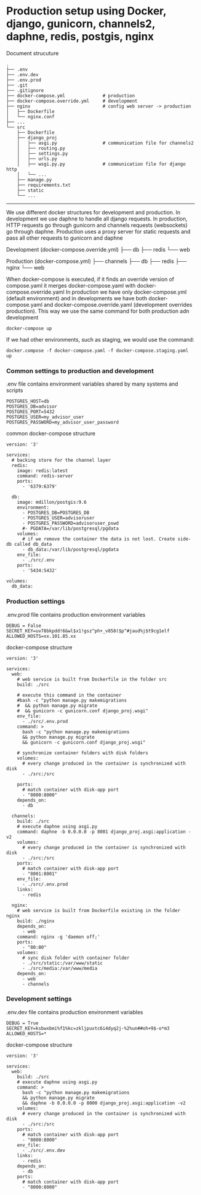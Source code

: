 # Production setup using Docker, django, gunicorn, channels2, daphne, redis, postgis, nginx

Document strucuture

```
.
├── .env
├── .env.dev
├── .env.prod
├── .git
├── .gitignore
├── docker-compose.yml              # production
├── docker-compose.override.yml     # development
├── nginx                           # config web server -> production
│   ├── Dockerfile
│   └── nginx.conf
├── ...
└── src
    ├── Dockerfile
    ├── django_proj
    │   ├── asgi.py                 # communication file for channels2 
    │   ├── routing.py
    │   ├── settings.py
    │   ├── urls.py
    │   ├── wsgi.py.py              # communication file for django http
    │   └── ...
    ├── manage.py
    ├── requirements.txt
    ├── static
    └── ...
```

----------

We use different docker structures for development and production.
In development we use daphne to handle all django requests.
In production, HTTP requests go through gunicorn and channels requests (websockets) go through daphne. Production uses a proxy server for static requests and pass all other requests to gunicorn and daphne

Development (docker-compose.override.yml)
├── db
├── redis
└── web

Production (docker-compose.yml)
├── channels
├── db
├── redis
├── nginx
└── web

When docker-compose is executed, if it finds an override version of compose.yaml it merges docker-compose.yaml with docker-compose.override.yaml
In production we have only docker-compose.yml (default environment) and in developments we have both docker-compose.yaml and docker-compose.override.yaml (development overrides production). This way we use the same command for both production adn development

```
docker-compose up 
```

If we had other environments, such as staging, we would use the command:
```
docker.compose -f docker-compose.yaml -f docker-compose.staging.yaml up
```

### Common settings to production and development
.env file contains environment variables shared by many systems and scripts

```
POSTGRES_HOST=db
POSTGRES_DB=advisor
POSTGRES_PORT=5432
POSTGRES_USER=my_advisor_user
POSTGRES_PASSWORD=my_advisor_user_password
```


common docker-compose structure

```
version: '3'

services:
  # backing store for the channel layer
  redis:
    image: redis:latest
    command: redis-server
    ports:
      - '6379:6379'

  db:
    image: mdillon/postgis:9.6
    environment:
      - POSTGRES_DB=POSTGRES_DB
      - POSTGRES_USER=advisoruser
      - POSTGRES_PASSWORD=advisoruser_pswd
      #- PGDATA=/var/lib/postgresql/pgdata
    volumes:
      # if we remove the container the data is not lost. Create side-db called db_data
      - db_data:/var/lib/postgresql/pgdata
    env_file:
      - ./src/.env
    ports:
      - '5434:5432'

volumes:
  db_data:
```



### Production settings
.env.prod file contains production environment variables

```
DEBUG = False
SECRET_KEY=uv78bkpdd!6&wl$x1!gsz^ph+_v858($p^#jaud%j$t9cg1elf
ALLOWED_HOSTS=xx.101.85.xx
```

docker-compose structure

```
version: '3'

services:
  web:
    # web service is built from Dockerfile in the folder src
    build: ./src

    # execute this command in the container
    #bash -c "python manage.py makemigrations
    #  && python manage.py migrate
    #  && gunicorn -c gunicorn.conf django_proj.wsgi"
    env_file:
      - ./src/.env.prod
    command: >
      bash -c "python manage.py makemigrations
      && python manage.py migrate
      && gunicorn -c gunicorn.conf django_proj.wsgi"

    # synchronize container folders with disk folders
    volumes: 
      # every change produced in the container is synchronized with disk
      - ./src:/src

    ports:
      # match container with disk-app port
      - "8000:8000"
    depends_on:
      - db

  channels:
    build: ./src
    # execute daphne using asgi.py
    command: daphne -b 0.0.0.0 -p 8001 django_proj.asgi:application -v2
    volumes: 
      # every change produced in the container is synchronized with disk
      - ./src:/src
    ports:
      # match container with disk-app port
      - "8001:8001"
    env_file:
      - ./src/.env.prod
    links:
      - redis

  nginx:
    # web service is built from Dockerfile existing in the folder nginx
    build: ./nginx
    depends_on:
      - web
    command: nginx -g 'daemon off;'
    ports:
      - "80:80"
    volumes:
      # sync disk folder with container folder
      - ./src/static:/var/www/static
      - ./src/media:/var/www/media
    depends_on:
      - web
      - channels
```
	

### Development settings
.env.dev file contains production environment variables

```
DEBUG = True
SECRET_KEY=ksbwxbmi%f1%kc=zkljpuxtc6i4dyq2j-%2%un##oh+9$-o*m3
ALLOWED_HOSTS=*
```

docker-compose structure

```
version: '3'

services:
  web:
    build: ./src
    # execute daphne using asgi.py
    command: >
      bash -c "python manage.py makemigrations
      && python manage.py migrate
      && daphne -b 0.0.0.0 -p 8000 django_proj.asgi:application -v2
    volumes: 
      # every change produced in the container is synchronized with disk
      - ./src:/src
    ports:
      # match container with disk-app port
      - "8000:8000"
    env_file:
      - ./src/.env.dev
    links:
      - redis
    depends_on:
      - db
    ports:
      # match container with disk-app port
      - "8000:8000"
```


